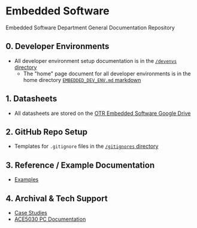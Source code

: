 # Embedded Software

Embedded Software Department General Documentation Repository

## 0. Developer Environments

- All developer environment setup documentation is in
  the [`/devenvs` directory](https://github.com/OntarioTechRacing/embedded/tree/main/devenvs)
    - The "home" page document for all developer environments is in the home
      directory [`EMBEDDED_DEV_ENV.md` markdown](https://github.com/OntarioTechRacing/embedded/blob/main/EMBEDDED_DEV_ENV.md)

## 1. Datasheets

- All datasheets are stored on
  the [OTR Embedded Software Google Drive](https://drive.google.com/drive/folders/0AHPA2ZoOBCtSUk9PVA)

## 2. GitHub Repo Setup

- Templates for `.gitignore` files in the [`/gitignores` directory](https://github.com/OntarioTechRacing/embedded/tree/main/gitignores)

## 3. Reference / Example Documentation

- [Examples](https://github.com/OntarioTechRacing/embedded/tree/main/examples)

## 4. Archival & Tech Support

- [Case Studies](https://github.com/OntarioTechRacing/embedded/blob/main/case_studies.md)
- [ACE5030 PC Documentation](https://github.com/OntarioTechRacing/embedded/blob/main/ACE5030_PC_README.md)
